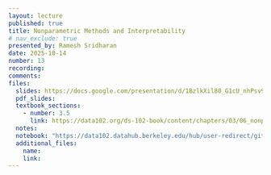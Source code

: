 ```yaml
---
layout: lecture
published: true
title: Nonparametric Methods and Interpretability
# nav_exclude: true
presented_by: Ramesh Sridharan
date: 2025-10-14
number: 13
recording: 
comments:
files:
  slides: https://docs.google.com/presentation/d/1BzlkXil80_G1cU_nhPsv93StCHsv18n5ctcIGPTtwJM/edit?usp=sharing
  pdf_slides:
  textbook_sections:
    - number: 3.5
      link: https://data102.org/ds-102-book/content/chapters/03/06_nonparametric.html
  notes:
  notebook: "https://data102.datahub.berkeley.edu/hub/user-redirect/git-pull?repo=https%3A%2F%2Fgithub.com%2Fds-102%2Ffa25-materials&urlpath=lab%2Ftree%2Ffa25-materials%2Flecture%2Flecture13%2Fnonparametric_interp.ipynb&branch=main"
  additional_files:
    name:
    link:
---
```

